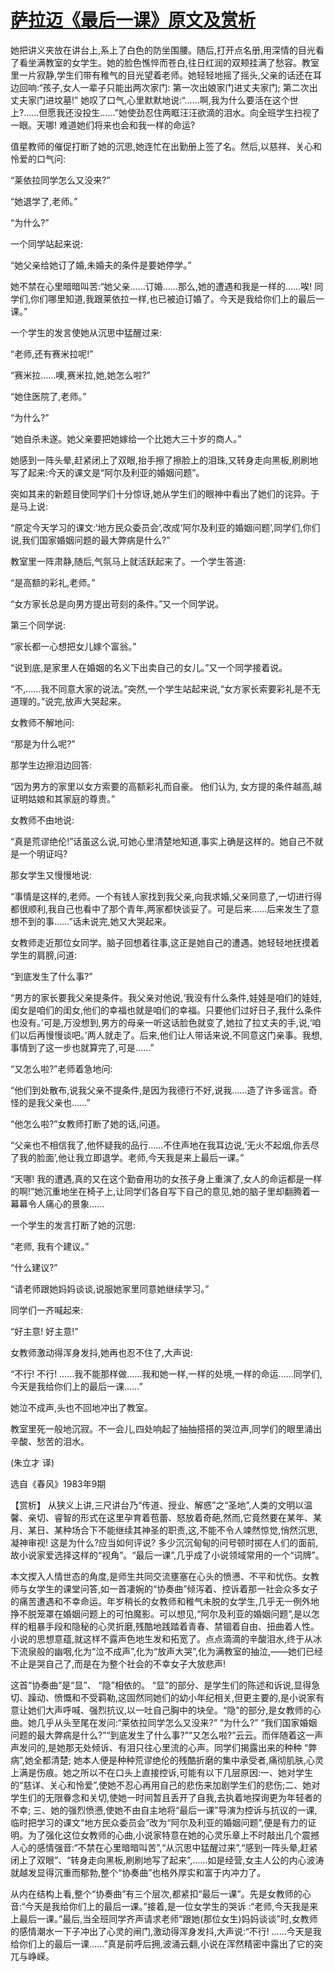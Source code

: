 # [萨拉迈《最后一课》原文及赏析](https://www.vrrw.net/wx/15352.html)

她把讲义夹放在讲台上,系上了白色的防坐围腰。随后,打开点名册,用深情的目光看了看坐满教室的女学生。她的脸色憔悴而苍白,往日红润的双颊挂满了愁容。教室里一片寂静,学生们带有稚气的目光望着老师。她轻轻地摇了摇头,父亲的话还在耳边回响:“孩子,女人一辈子只能出两次家门: 第一次出娘家门进丈夫家门; 第二次出丈夫家门进坟墓!” 她叹了口气,心里默默地说:“……啊,我为什么要活在这个世上?……但愿我还没投生……”她使劲忍住两眶汪汪欲滴的泪水。向全班学生扫视了一眼。天哪! 难道她们将来也会和我一样的命运?

值星教师的催促打断了她的沉思,她连忙在出勤册上签了名。然后,以慈祥、关心和怜爱的口气问:

“莱依拉同学怎么又没来?”

“她退学了,老师。”

“为什么?”

一个同学站起来说:

“她父亲给她订了婚,未婚夫的条件是要她停学。”

她不禁在心里暗暗叫苦:“她父亲……订婚……那么,她的遭遇和我是一样的……唉! 同学们,你们哪里知道,我跟莱依拉一样,也已被迫订婚了。今天是我给你们上的最后一课。”

一个学生的发言使她从沉思中猛醒过来:

“老师,还有赛米拉呢!”

“赛米拉……噢,赛米拉,她,她怎么啦?”

“她住医院了,老师。”

“为什么?”

“她自杀未遂。她父亲要把她嫁给一个比她大三十岁的商人。”

她感到一阵头晕,赶紧闭上了双眼,抬手擦了擦脸上的泪珠,又转身走向黑板,刷刷地写了起来:今天的课文是“阿尔及利亚的婚姻问题”。

突如其来的新题目使同学们十分惊讶,她从学生们的眼神中看出了她们的诧异。于是马上说:

“原定今天学习的课文:‘地方民众委员会’,改成‘阿尔及利亚的婚姻问题’,同学们,你们说,我们国家婚姻问题的最大弊病是什么?”

教室里一阵肃静,随后,气氛马上就活跃起来了。一个学生答道:

“是高额的彩礼,老师。”

“女方家长总是向男方提出苛刻的条件。”又一个同学说。

第三个同学说:

“家长都一心想把女儿嫁个富翁。”

“说到底,是家里人在婚姻的名义下出卖自己的女儿。”又一个同学接着说。

“不,……我不同意大家的说法。”突然,一个学生站起来说,“女方家长索要彩礼是不无道理的。”说完,放声大哭起来。

女教师不解地问:

“那是为什么呢?”

那学生边擦泪边回答:

“因为男方的家里以女方索要的高额彩礼而自豪。 他们认为, 女方提的条件越高,越证明姑娘和其家庭的尊贵。”

女教师不由地说:

“真是荒谬绝伦!”话虽这么说,可她心里清楚地知道,事实上确是这样的。她自己不就是一个明证吗?

那女学生又慢慢地说:

“事情是这样的,老师。一个有钱人家找到我父亲,向我求婚,父亲同意了,一切进行得都很顺利,我自己也看中了那个青年,两家都快谈妥了。可是后来……后来发生了意想不到的事……”话未说完,她又大哭起来。

女教师走近那位女同学。脑子回想着往事,这正是她自己的遭遇。她轻轻地抚摸着学生的肩膀,问道:

“到底发生了什么事?”

“男方的家长要我父亲提条件。我父亲对他说,‘我没有什么条件,娃娃是咱们的娃娃,闺女是咱们的闺女,他们的幸福也就是咱们的幸福。只要他们过好日子,我什么条件也没有。’可是,万没想到,男方的母亲一听这话脸色就变了,她拉了拉丈夫的手,说,‘咱们以后再慢慢谈吧。’两人就走了。后来,他们让人带话来说,不同意这门亲事。我想,事情到了这一步也就算完了,可是……”

“又怎么啦?”老师着急地问:

“他们到处散布,说我父亲不提条件,是因为我德行不好,说我……造了许多谣言。奇怪的是我父亲也……”

“他怎么啦?”女教师打断了她的话,问道。

“父亲也不相信我了,他怀疑我的品行……不住声地在我耳边说,‘无火不起烟,你丢尽了我的脸面’,他让我立即退学。老师,今天我是来上最后一课。”

“天哪! 我的遭遇,真的又在这个勤奋用功的女孩子身上重演了,女人的命运都是一样的啊!”她沉重地坐在椅子上,让同学们各自写下自己的意见,她的脑子里却翻腾着一幕幕令人痛心的景象……

一个学生的发言打断了她的沉思:

“老师, 我有个建议。”

“什么建议?”

“请老师跟她妈妈谈谈,说服她家里同意她继续学习。”

同学们一齐喊起来:

“好主意! 好主意!”

女教师激动得浑身发抖,她再也忍不住了,大声说:

“不行! 不行! ……我不能那样做……我和她一样,一样的处境,一样的命运……同学们,今天是我给你们上的最后一课……”

她泣不成声,头也不回地冲出了教室。

教室里死一般地沉寂。不一会儿,四处响起了抽抽搭搭的哭泣声,同学们的眼里涌出辛酸、愁苦的泪水。

(朱立才 译)

选自《春风》1983年9期



【赏析】 从狭义上讲,三尺讲台乃“传道、授业、解惑”之“圣地”,人类的文明以温馨、亲切、睿智的形式在这里孕育着苞蕾、怒放着奇葩,然而,它竟然要在某年、某月、某日、某种场合下不能继续其神圣的职责,这,不能不令人竦然惊觉,悄然沉思,凝神审视! 这是为什么?应当如何评说? 多少沉沉甸甸的问号顿时掷在人们的面前,故小说家爱选择这样的“视角”。“最后一课”,几乎成了小说领域常用的一个“词牌”。

本文揳入人情世态的角度,是师生共同交流壅塞在心头的愤懑、不平和忧伤。女教师与女学生的课堂问答,如一首凄婉的“协奏曲”倾泻着、控诉着那一社会众多女子的痛苦遭遇和不幸命运。年岁稍长的女教师和稚气未脱的女学生,几乎无一例外地挣不脱笼罩在婚姻问题上的可怕魔影。可以想见,“阿尔及利亚的婚姻问题”,是以怎样的粗暴手段和隐秘的心灵折磨,残酷地践踏着青春、禁锢着自由、扭曲着人性。小说的思想意蕴,就这样不露声色地生发和拓宽了。点点滴滴的辛酸泪水,终于从冰下流泉般的幽咽,化为“泣不成声”,化为“放声大哭”,化为满教室的抽泣,——她们已经不止是哭自己了,而是在为整个社会的不幸女子大放悲声!

这首“协奏曲”是“显”、 “隐”相依的。 “显”的部分、是学生们的陈述和诉说,显得急切、躁动、愤慨和不受羁勒,这固然同她们的幼小年纪相关,但更主要的,是小说家有意让她们大声呼喊、强烈抗议,以一吐自己胸中的块垒。“隐”的部分,是女教师的心曲。她几乎从头至尾在发问:“莱依拉同学怎么又没来?” “为什么?” “我们国家婚姻问题的最大弊病是什么?”“到底发生了什么事?”“又怎么啦?”云云。而伴随着这一声声发问的,是她那无处倾诉、有泪只往心里流的心声。同学们揭露出来的种种 “弊病”,她全都清楚; 她本人便是种种荒谬绝伦的残酷折磨的集中承受者,痛彻肌肤,心灵上满是伤痕。她之所以不在口头上直接控诉,可能有以下几层原因:一、她对学生的“慈详、关心和怜爱”,使她不忍心再用自己的悲伤来加剧学生们的悲伤;二、她对学生们的无限眷念和关切,使她一时间暂且丢开了自我,去执着地探询更为年轻者的不幸; 三、她的强烈愤懑,使她不由自主地将“最后一课”导演为控诉与抗议的一课,临时把学习的课文“地方民众委员会”改为“阿尔及利亚的婚姻问题”,便是有力的证明。为了强化这位女教师的心曲,小说家特意在她的心灵乐章上不时敲出几个震撼人心的感情强音:“不禁在心里暗暗叫苦”,“从沉思中猛醒过来”,“感到一阵头晕,赶紧闭上了双眼”、“转身走向黑板,刷刷地写了起来”,……如是经营,女主人公的内心波涛就越发显得沉重而郁勃,整个“协奏曲”也格外厚实和富于内冲力了。

从内在结构上看,整个“协奏曲”有三个层次,都紧扣“最后一课”。先是女教师的心音:“今天是我给你们上的最后一课。”接着,是一位女学生的哭诉 :“老师,今天我是来上最后一课。”最后,当全班同学齐声请求老师“跟她(那位女生)妈妈谈谈”时,女教师的感情潮水一下子冲出了心灵的闸门,激动得浑身发抖,大声说:“不行! ……今天是我给你们上的最后一课……”真是前呼后拥,波涌云翻,小说在浑然精密中露出了它的突兀与峥嵘。

